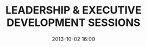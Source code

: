 ---
date: 2013-10-02 16:00
hour: 2:00 - 3:30 pm
title: LEADERSHIP & EXECUTIVE DEVELOPMENT SESSIONS
child:
name: Morning Sessions Repeat
company: 
categories: day1
expand: 
class: trig-coaching
---